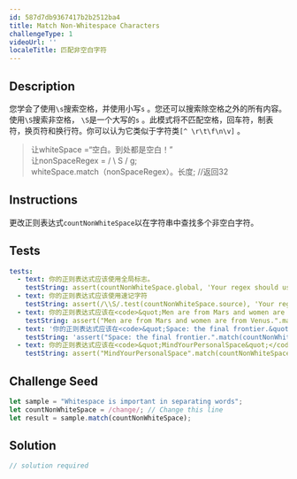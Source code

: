 ```yaml
---
id: 587d7db9367417b2b2512ba4
title: Match Non-Whitespace Characters
challengeType: 1
videoUrl: ''
localeTitle: 匹配非空白字符
---
```


## Description
<section id="description">您学会了使用<code>\s</code>搜索空格，并使用小写<code>s</code> 。您还可以搜索除空格之外的所有内容。使用<code>\S</code>搜索非空格， <code>\S</code>是一个大写的<code>s</code> 。此模式将不匹配空格，回车符，制表符，换页符和换行符。你可以认为它类似于字符类<code>[^ \r\t\f\n\v]</code> 。 <blockquote>让whiteSpace =“空白。到处都是空白！” <br>让nonSpaceRegex = / \ S / g; <br> whiteSpace.match（nonSpaceRegex）。长度; //返回32 </blockquote></section>

## Instructions
<section id="instructions">更改正则表达式<code>countNonWhiteSpace</code>以在字符串中查找多个非空白字符。 </section>

## Tests
<section id='tests'>

```yml
tests:
  - text: 你的正则表达式应该使用全局标志。
    testString: assert(countNonWhiteSpace.global, 'Your regex should use the global flag.');
  - text: 你的正则表达式应该使用速记字符
    testString: assert(/\\S/.test(countNonWhiteSpace.source), 'Your regex should use the shorthand character <code>\S/code> to match all non-whitespace characters.');
  - text: 你的正则表达式应该在<code>&quot;Men are from Mars and women are from Venus.&quot;</code>找到35个非空格<code>&quot;Men are from Mars and women are from Venus.&quot;</code>
    testString: assert("Men are from Mars and women are from Venus.".match(countNonWhiteSpace).length == 35, 'Your regex should find 35 non-spaces in <code>"Men are from Mars and women are from Venus."</code>');
  - text: '你的正则表达式应该在<code>&quot;Space: the final frontier.&quot;</code>找到23个非空格<code>&quot;Space: the final frontier.&quot;</code>'
    testString: 'assert("Space: the final frontier.".match(countNonWhiteSpace).length == 23, ''Your regex should find 23 non-spaces in <code>"Space: the final frontier."</code>'');'
  - text: 你的正则表达式应该在<code>&quot;MindYourPersonalSpace&quot;</code>找到21个非空格
    testString: assert("MindYourPersonalSpace".match(countNonWhiteSpace).length == 21, 'Your regex should find 21 non-spaces in <code>"MindYourPersonalSpace"</code>');

```

</section>

## Challenge Seed
<section id='challengeSeed'>

<div id='js-seed'>

```js
let sample = "Whitespace is important in separating words";
let countNonWhiteSpace = /change/; // Change this line
let result = sample.match(countNonWhiteSpace);

```

</div>



</section>

## Solution
<section id='solution'>

```js
// solution required
```
</section>
